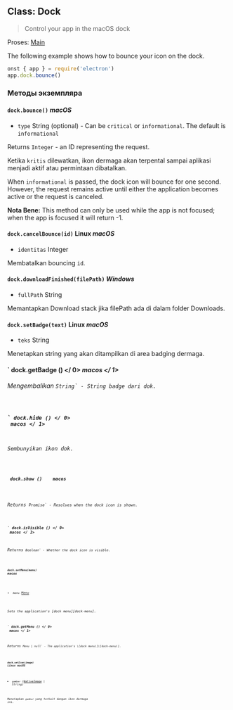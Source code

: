 ## Class: Dock

> Control your app in the macOS dock

Proses: [Main](../glossary.md#main-process)

The following example shows how to bounce your icon on the dock.

```javascript
onst { app } = require('electron')
app.dock.bounce()
```

### Методы экземпляра

#### `dock.bounce()` _macOS_

* `type` String (optional) - Can be `critical` or `informational`. The default is `informational`

Returns `Integer` - an ID representing the request.

Ketika `kritis` dilewatkan, ikon dermaga akan terpental sampai aplikasi menjadi aktif atau permintaan dibatalkan.

When `informational` is passed, the dock icon will bounce for one second. However, the request remains active until either the application becomes active or the request is canceled.

**Nota Bene:** This method can only be used while the app is not focused; when the app is focused it will return -1.

#### `dock.cancelBounce(id)` Linux _macOS_

* `identitas` Integer

Membatalkan bouncing `id`.

#### `dock.downloadFinished(filePath)` _Windows_

* `fullPath` String

Memantapkan Download stack jika filePath ada di dalam folder Downloads.

#### `dock.setBadge(text)` Linux _macOS_

* `teks` String

Menetapkan string yang akan ditampilkan di area badging dermaga.

#### ` dock.getBadge () </ 0>  <em x-id="4"> macos </ 1></h4>

<p spaces-before="0">Mengembalikan <code>String` - String badge dari dok.</p>

#### ` dock.hide () </ 0>  <em x-id="4"> macos </ 1></h4>

<p spaces-before="0">Sembunyikan ikon dok.</p>

<h4 spaces-before="0"><code> dock.show () </ 0>  <em x-id="4"> macos </ 1></h4>

<p spaces-before="0">Returns <code>Promise<void>` - Resolves when the dock icon is shown.</p>

#### ` dock.isVisible () </ 0>  <em x-id="4"> macos </ 1></h4>

<p spaces-before="0">Returns <code>Boolean` - Whether the dock icon is visible.</p>

#### `dock.setMenu(menu)` _macos_

* `menu` [Menu](menu.md)

Sets the application's \[dock menu\]\[dock-menu\].

#### ` dock.getMenu () </ 0>  <em x-id="4"> macos </ 1></h4>

<p spaces-before="0">Returns <code>Menu | null` - The application's \[dock menu\]\[dock-menu\].</p>

#### `dock.setIcon(image)` Linux _macOS_

* `gambar` ([NativeImage](native-image.md) | String)

Menetapkan `gambar` yang terkait dengan ikon dermaga ini.

